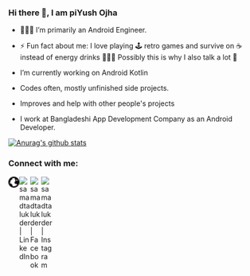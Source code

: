 ### Hi there 👋, I am piYush Ojha
 

- 👨🏻‍💻  I’m primarily an Android Engineer.

- ⚡️  Fun fact about me: I love playing 🕹 retro games and survive on ☕️ instead of energy drinks 🙇🏻‍♂️  Possibly this is why I also talk a lot 🤔





- I’m currently working on Android Kotlin
- Codes often, mostly unfinished side projects.
- Improves and help with other people's projects
- I work at Bangladeshi App Development Company as an Android Developer.


[![Anurag's github stats](https://github-readme-stats.vercel.app/api?username=PSOjha)](https://github.com/PSOjha/piYushOjha)


### Connect with me:

[<img align="left" alt="samadtalukder" width="22px" src="https://raw.githubusercontent.com/iconic/open-iconic/master/svg/globe.svg" />][website]
[<img align="left" alt="samadtalukder | LinkedIn" width="22px" src="https://cdn.jsdelivr.net/npm/simple-icons@v3/icons/linkedin.svg" />][linkedin]
[<img align="left" alt="samadtalukder | Facebook" width="22px" src="https://cdn.jsdelivr.net/npm/simple-icons@v3/icons/facebook.svg" />][facebook]
[<img align="left" alt="samadtalukder | Instagram" width="22px" src="https://cdn.jsdelivr.net/npm/simple-icons@v3/icons/instagram.svg" />][instagram]

<br />


[website]: www.linkedin.com/in/piyush-ojha-177b88172/
[facebook]: https://www.facebook.com/piyush.ojha.777
[instagram]: https://www.instagram.com/piyush.0jha/
[linkedin]: www.linkedin.com/in/piyush-ojha-177b88172/
